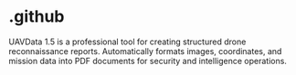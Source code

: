# .github
UAVData 1.5 is a professional tool for creating structured drone reconnaissance reports. Automatically formats images, coordinates, and mission data into PDF documents for security and intelligence operations.  
